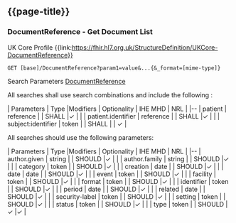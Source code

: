 ## {{page-title}}



### DocumentReference - Get Document List

UK Core Profile {{link:https://fhir.hl7.org.uk/StructureDefinition/UKCore-DocumentReference}}

   
    GET [base]/DocumentReference?param1=value&...{&_format=[mime-type]}
 

Search Parameters [DocumentReference](https://hl7.org/fhir/R4/DocumentReference.html#search)

All searches shall use search combinations and include the following :

| Parameters | Type |Modifiers | Optionality | IHE MHD | NRL |
|--
| patient |	reference	| |  SHALL |&check; | |
| patient.identifier | reference  | | SHALL |&check; | |
| subject:identifier | token  | | SHALL | | &check; |

All searches should use the following parameters:

| Parameters | Type |Modifiers | Optionality | IHE MHD | NRL |
|--
|  author.given |	string	| |  SHOULD |&check; | |
|  author.family |	string	| |  SHOULD |&check; | |
|  category |	token	| |  SHOULD |&check; | |
|  creation |	date	| |  SHOULD |&check; | |
|  date |	date	| |  SHOULD |&check; | |
|  event |	token	| |  SHOULD |&check; | |
|  facility |	token	| |  SHOULD |&check; | |
|  format |	token	| |  SHOULD |&check; | |
|  identifier |	token	| |  SHOULD |&check; | |
|  period |	date	| |  SHOULD |&check; | |
|  related |	date	| |  SHOULD |&check; | |
|  security-label |	token	| |  SHOULD |&check; | |
|  setting |	token	| |  SHOULD |&check; | |
|  status |	token	| |  SHOULD |&check; | |
|  type |	token	| |  SHOULD |&check; |&check; |

